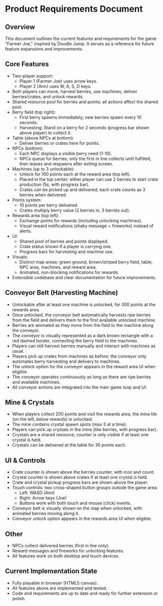 # Product Requirements Document

## Overview
This document outlines the current features and requirements for the game "Farmer Joe," inspired by Doodle Jump. It serves as a reference for future feature expansions and improvements.

## Core Features
- Two-player support:
  - Player 1 (Farmer Joe) uses arrow keys.
  - Player 2 (Ann) uses W, A, S, D keys.
- Both players can move, harvest berries, use machines, deliver berries/crates, and unlock rewards.
- Shared resource pool for berries and points; all actions affect the shared pool.
- Berry field (top right):
  - First berry spawns immediately; new berries spawn every 10 seconds.
  - Harvesting: Stand on a berry for 2 seconds (progress bar shown above player) to collect it.
- Table (above NPCs at bottom):
  - Deliver berries or crates here for points.
- NPCs (bottom):
  - Each NPC displays a visible berry need (1-10).
  - NPCs queue for berries; only the first in line collects until fulfilled, then leaves and respawns after exiting screen.
- Machines (up to 3 unlockable):
  - Unlock for 100 points each at the reward area (top left).
  - Placed in the top center; either player can use 2 berries to start crate production (5s, with progress bar).
  - Crates can be picked up and delivered; each crate counts as 3 berries when delivered.
- Points system:
  - 10 points per berry delivered.
  - Crates multiply berry value (2 berries in, 3 berries out).
- Rewards area (top left):
  - Exchange points for rewards (including unlocking machines).
  - Visual reward notifications (shaky message + fireworks) instead of alerts.
- UI:
  - Shared pool of berries and points displayed.
  - Crate status shown if a player is carrying one.
  - Progress bars for harvesting and machine use.
- Visuals:
  - Distinct map areas: green ground, brown/striped berry field, table, NPC area, machines, and reward area.
  - Animated, non-blocking notifications for rewards.
- Extensible codebase and clear documentation for future improvements.

## Conveyor Belt (Harvesting Machine)
- Unlockable after at least one machine is unlocked, for 300 points at the rewards area.
- Once unlocked, the conveyor belt automatically harvests ripe berries from the field and delivers them to the first available unlocked machine.
- Berries are animated as they move from the field to the machine along the conveyor.
- The conveyor is visually represented as a dark brown rectangle with a red dashed border, connecting the berry field to the machines.
- Players can still harvest berries manually and interact with machines as usual.
- Players pick up crates from machines as before; the conveyor only automates berry harvesting and delivery to machines.
- The unlock option for the conveyor appears in the reward area UI when eligible.
- The conveyor operates continuously as long as there are ripe berries and available machines.
- All conveyor actions are integrated into the main game loop and UI.

## Mine & Crystals
- When players collect 200 points and visit the rewards area, the mine tile (on the left, below rewards) is unlocked.
- The mine contains crystal spawn spots (max 3 at a time).
- Players can pick up crystals in the mine (like berries, with progress bar).
- Crystals are a shared resource; counter is only visible if at least one crystal is held.
- Crystals can be delivered at the table for 30 points each.

## UI & Controls
- Crate counter is shown above the berries counter, with icon and count.
- Crystal counter is shown above crates if at least one crystal is held.
- Crate and crystal pickup progress bars are shown above the player.
- Touch controls: two cross-shaped button groups outside the game area:
  - Left: WASD (Ann)
  - Right: Arrow keys (Joe)
  - Buttons work with both touch and mouse (click) events.
- Conveyor belt is visually shown on the map when unlocked, with animated berries moving along it.
- Conveyor unlock option appears in the rewards area UI when eligible.

## Other
- NPCs collect delivered berries (first in line only).
- Reward messages and fireworks for unlocking features.
- All features work on both desktop and touch devices.

## Current Implementation State
- Fully playable in browser (HTML5 canvas).
- All features above are implemented and tested.
- Code and requirements are up to date and ready for further extension or polish.